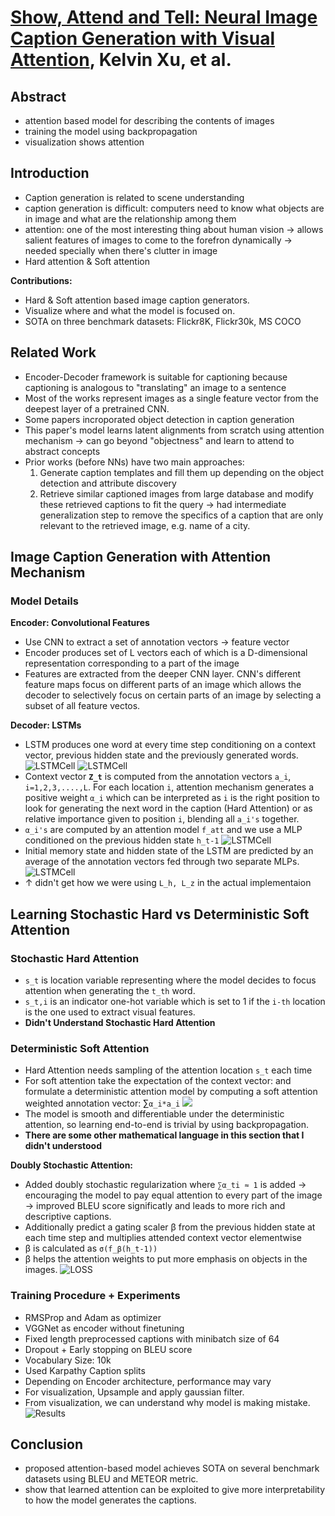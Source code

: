 # [Show, Attend and Tell: Neural Image Caption Generation with Visual Attention](https://arxiv.org/pdf/1502.03044.pdf), Kelvin Xu, et al.

## Abstract
- attention based model for describing the contents of images
- training the model using backpropagation
- visualization shows attention

## Introduction
- Caption generation is related to scene understanding
- caption generation is difficult: computers need to know what objects are in image and what are the relationship among them
- attention: one of the most interesting thing about human vision → allows salient features of images to come to the forefron dynamically → needed specially when there's clutter in image
- Hard attention & Soft attention

**Contributions:**  
- Hard & Soft attention based image caption generators.
- Visualize where and what the model is focused on.
- SOTA on three benchmark datasets: Flickr8K, Flickr30k, MS COCO

## Related Work
- Encoder-Decoder framework is suitable for captioning because captioning is analogous to "translating" an image to a sentence
- Most of the works represent images as a single feature vector from the deepest layer of a pretrained CNN.
- Some papers incroporated object detection in caption generation
- This paper's model learns latent alignments from scratch using attention mechanism → can go beyond "objectness" and learn to attend to abstract concepts
- Prior works (before NNs) have two main approaches:
    1. Generate caption templates and fill them up depending on the object detection and attribute discovery
    2. Retrieve similar captioned images from large database and modify these retrieved captions to fit the query → had intermediate generalization step to remove the specifics of a caption that are only relevant to the retrieved image, e.g. name of a city.

## Image Caption Generation with Attention Mechanism

### Model Details

**Encoder: Convolutional Features**  
- Use CNN to extract a set of annotation vectors → feature vector
- Encoder produces set of L vectors each of which is a D-dimensional representation corresponding to a part of the image
- Features are extracted from the deeper CNN layer. CNN's different feature maps focus on different parts of an image which allows the decoder to selectively focus on certain parts of an image by selecting a subset of all feature vectos.

**Decoder: LSTMs**  
- LSTM produces one word at every time step conditioning on a context vector, previous hidden state and the previously generated words.
![LSTMCell](images/Xu_SAT_fig1.png)
![LSTMCell](images/Xu_SAT_fig2.png)
- Context vector **`Z_t`** is computed from the annotation vectors `a_i`, `i=1,2,3,....,L`. For each location `i`, attention mechanism generates a positive weight `α_i` which can be interpreted as `i` is the right position to look for generating the next word in the caption (Hard Attention) or as relative importance given to position `i`, blending all `a_i's` together.
- `α_i's` are computed by an attention model `f_att` and we use a MLP conditioned on the previous hidden state `h_t-1`
![LSTMCell](images/Xu_SAT_fig3.png)
- Initial memory state and hidden state of the LSTM are predicted by an average of the annotation vectors fed through two separate MLPs.
![LSTMCell](images/Xu_SAT_fig4.png)
- ↑ didn't get how we were using `L_h, L_z` in the actual implementaion

## Learning Stochastic Hard vs Deterministic Soft Attention
### Stochastic Hard Attention
- `s_t` is location variable representing where the model decides to focus attention when generating the `t_th` word.
- `s_t,i` is an indicator one-hot variable which is set to 1 if the `i-th` location is the one used to extract visual features.
- **Didn't Understand Stochastic Hard Attention**

### Deterministic Soft Attention
- Hard Attention needs sampling of the attention location `s_t` each time
- For soft attention take the expectation of the context vector: and formulate a deterministic attention model by computing a soft attention weighted annotation vector: ∑`α_i*a_i` ![](images/Xu_SAT_fig5.png)
- The model is smooth and differentiable under the deterministic attention, so learning end-to-end is trivial by using backpropagation.
- **There are some other mathematical language in this section that I didn't understood**    

**Doubly Stochastic Attention:**  
- Added doubly stochastic regularization where `∑α_ti ≈ 1` is added → encouraging the model to pay equal attention to every part of the image → improved BLEU score significatly and leads to more rich and descriptive captions.
- Additionally predict a gating scaler β from the previous hidden state at each time step and multiplies attended context vector elementwise
- β is calculated as `σ(f_β(h_t-1))`
- β helps the attention weights to put more emphasis on objects in the images.
![LOSS](images/Xu_SAT_fig6.png)

### Training Procedure + Experiments
- RMSProp and Adam as optimizer
- VGGNet as encoder without finetuning
- Fixed length preprocessed captions with minibatch size of 64
- Dropout + Early stopping on BLEU score
- Vocabulary Size: 10k
- Used Karpathy Caption splits
- Depending on Encoder architecture, performance may vary
- For visualization, Upsample and apply gaussian filter.
- From visualization, we can understand why model is making mistake.
![Results](images/Xu_SAT_fig7.png)
## Conclusion
- proposed attention-based model achieves SOTA on several benchmark datasets using BLEU and METEOR metric.
- show that learned attention can be exploited to give more interpretability to how the model generates the captions.